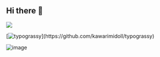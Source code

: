 ## Hi there 👋

![](https://github-readme-stats.vercel.app/api/top-langs?username=watson404v)

[![typograssy](https://typograssy.deno.dev/api?text=Hello%20world!)](https://github.com/kawarimidoll/typograssy)

![image](https://github.com/user-attachments/assets/fe55c8db-2fae-4a8b-96c1-7e32ced9ee24)
